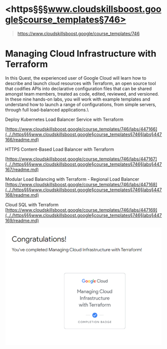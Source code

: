 # <https§§§www.cloudskillsboost.google§course_templates§746>
> <https://www.cloudskillsboost.google/course_templates/746>

# Managing Cloud Infrastructure with Terraform

In this Quest, the experienced user of Google Cloud will learn how to describe and launch cloud resources with Terraform, an open source tool that codifies APIs into declarative configuration files that can be shared amongst team members, treated as code, edited, reviewed, and versioned. In these nine hands-on labs, you will work with example templates and understand how to launch a range of configurations, from simple servers, through full load-balanced applications.\


Deploy Kubernetes Load Balancer Service with Terraform

[https://www.cloudskillsboost.google/course_templates/746/labs/447166](.././https§§§www.cloudskillsboost.google§course_templates§746§labs§447166/readme.md)

HTTPS Content-Based Load Balancer with Terraform

[https://www.cloudskillsboost.google/course_templates/746/labs/447167](.././https§§§www.cloudskillsboost.google§course_templates§746§labs§447167/readme.md)

Modular Load Balancing with Terraform - Regional Load Balancer
[https://www.cloudskillsboost.google/course_templates/746/labs/447168](.././https§§§www.cloudskillsboost.google§course_templates§746§labs§447168/readme.md)

Cloud SQL with Terraform
[https://www.cloudskillsboost.google/course_templates/746/labs/447169](.././https§§§www.cloudskillsboost.google§course_templates§746§labs§447169/readme.md)


![alt text](image.png)